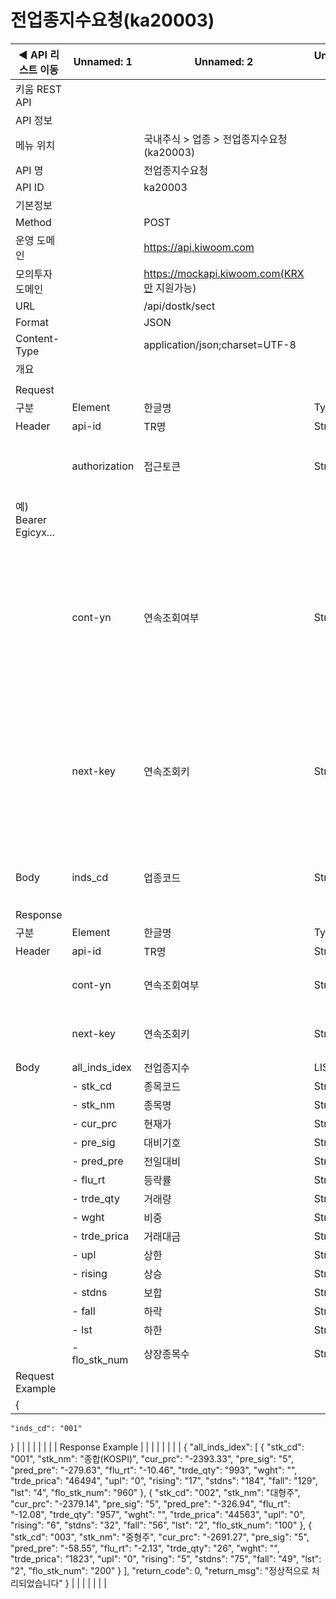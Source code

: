 # 전업종지수요청(ka20003)

| ◀ API 리스트 이동 | Unnamed: 1 | Unnamed: 2 | Unnamed: 3 | Unnamed: 4 | Unnamed: 5 | Unnamed: 6 |
| --- | --- | --- | --- | --- | --- | --- |
| 키움 REST API |  |  |  |  |  |  |
| API 정보 |  |  |  |  |  |  |
| 메뉴 위치 |  | 국내주식 > 업종 > 전업종지수요청(ka20003) |  |  |  |  |
| API 명 |  | 전업종지수요청 |  |  |  |  |
| API ID |  | ka20003 |  |  |  |  |
| 기본정보 |  |  |  |  |  |  |
| Method |  | POST |  |  |  |  |
| 운영 도메인 |  | https://api.kiwoom.com |  |  |  |  |
| 모의투자 도메인 |  | https://mockapi.kiwoom.com(KRX만 지원가능) |  |  |  |  |
| URL |  | /api/dostk/sect |  |  |  |  |
| Format |  | JSON |  |  |  |  |
| Content-Type |  | application/json;charset=UTF-8 |  |  |  |  |
| 개요 |  |  |  |  |  |  |
|  |  |  |  |  |  |  |
| Request |  |  |  |  |  |  |
| 구분 | Element | 한글명 | Type | Required | Length | Description |
| Header | api-id | TR명 | String | Y | 10 |  |
|  | authorization | 접근토큰 | String | Y | 1000 | 토큰 지정시 토큰타입("Bearer") 붙혀서 호출 
 예) Bearer Egicyx... |
|  | cont-yn | 연속조회여부 | String | N | 1 | 응답 Header의 연속조회여부값이 Y일 경우 다음데이터 요청시 응답 Header의 cont-yn값 세팅 |
|  | next-key | 연속조회키 | String | N | 50 | 응답 Header의 연속조회여부값이 Y일 경우 다음데이터 요청시 응답 Header의 next-key값 세팅 |
| Body | inds_cd | 업종코드 | String | Y | 3 | 001:종합(KOSPI), 101:종합(KOSDAQ) |
| Response |  |  |  |  |  |  |
| 구분 | Element | 한글명 | Type | Required | Length | Description |
| Header | api-id | TR명 | String | Y | 10 |  |
|  | cont-yn | 연속조회여부 | String | N | 1 | 다음 데이터가 있을시 Y값 전달 |
|  | next-key | 연속조회키 | String | N | 50 | 다음 데이터가 있을시 다음 키값 전달 |
| Body | all_inds_idex | 전업종지수 | LIST | N |  |  |
|  | - stk_cd | 종목코드 | String | N | 20 |  |
|  | - stk_nm | 종목명 | String | N | 40 |  |
|  | - cur_prc | 현재가 | String | N | 20 |  |
|  | - pre_sig | 대비기호 | String | N | 20 |  |
|  | - pred_pre | 전일대비 | String | N | 20 |  |
|  | - flu_rt | 등락률 | String | N | 20 |  |
|  | - trde_qty | 거래량 | String | N | 20 |  |
|  | - wght | 비중 | String | N | 20 |  |
|  | - trde_prica | 거래대금 | String | N | 20 |  |
|  | - upl | 상한 | String | N | 20 |  |
|  | - rising | 상승 | String | N | 20 |  |
|  | - stdns | 보합 | String | N | 20 |  |
|  | - fall | 하락 | String | N | 20 |  |
|  | - lst | 하한 | String | N | 20 |  |
|  | - flo_stk_num | 상장종목수 | String | N | 20 |  |
| Request Example |  |  |  |  |  |  |
| {
    "inds_cd": "001"
} |  |  |  |  |  |  |
| Response Example |  |  |  |  |  |  |
| {
    "all_inds_idex": [
        {
            "stk_cd": "001",
            "stk_nm": "종합(KOSPI)",
            "cur_prc": "-2393.33",
            "pre_sig": "5",
            "pred_pre": "-279.63",
            "flu_rt": "-10.46",
            "trde_qty": "993",
            "wght": "",
            "trde_prica": "46494",
            "upl": "0",
            "rising": "17",
            "stdns": "184",
            "fall": "129",
            "lst": "4",
            "flo_stk_num": "960"
        },
        {
            "stk_cd": "002",
            "stk_nm": "대형주",
            "cur_prc": "-2379.14",
            "pre_sig": "5",
            "pred_pre": "-326.94",
            "flu_rt": "-12.08",
            "trde_qty": "957",
            "wght": "",
            "trde_prica": "44563",
            "upl": "0",
            "rising": "6",
            "stdns": "32",
            "fall": "56",
            "lst": "2",
            "flo_stk_num": "100"
        },
        {
            "stk_cd": "003",
            "stk_nm": "중형주",
            "cur_prc": "-2691.27",
            "pre_sig": "5",
            "pred_pre": "-58.55",
            "flu_rt": "-2.13",
            "trde_qty": "26",
            "wght": "",
            "trde_prica": "1823",
            "upl": "0",
            "rising": "5",
            "stdns": "75",
            "fall": "49",
            "lst": "2",
            "flo_stk_num": "200"
        }
    ],
    "return_code": 0,
    "return_msg": "정상적으로 처리되었습니다"
} |  |  |  |  |  |  |
